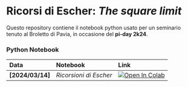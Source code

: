 # Ricorsi di Escher: *The square limit*

Questo repository contiene il notebook python usato per un seminario tenuto al Broletto di Pavia, in occasione del **pi-day 2k24**.

### Python Notebook

| Data | Notebook | Link |
|:-|:-|:-|
|**[2024/03/14]**|*Ricorsioni di Escher*|[![Open In Colab](https://colab.research.google.com/assets/colab-badge.svg)](https://colab.research.google.com/github/stegua/blob/master/escher-2k24/edit/main/README.md)|
